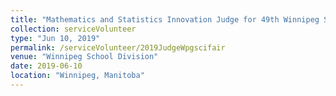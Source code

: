 ```yaml
---
title: "Mathematics and Statistics Innovation Judge for 49th Winnipeg School’s Science Fair"
collection: serviceVolunteer
type: "Jun 10, 2019"
permalink: /serviceVolunteer/2019JudgeWpgscifair
venue: "Winnipeg School Division"
date: 2019-06-10
location: "Winnipeg, Manitoba"
---
```

